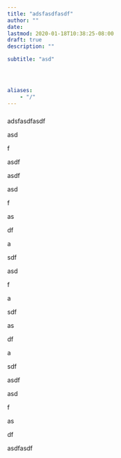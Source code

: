 ```yaml
---
title: "adsfasdfasdf"
author: ""
date: 
lastmod: 2020-01-18T10:38:25-08:00
draft: true
description: ""

subtitle: "asd"




aliases:
    - "/"
---
```


###   
  

adsfasdfasdf

asd

f

asdf

asdf

asd

f

as

df

a

sdf

asd

f

a

sdf

as

df

a

sdf

asdf

asd

f

as

df

asdfasdf
